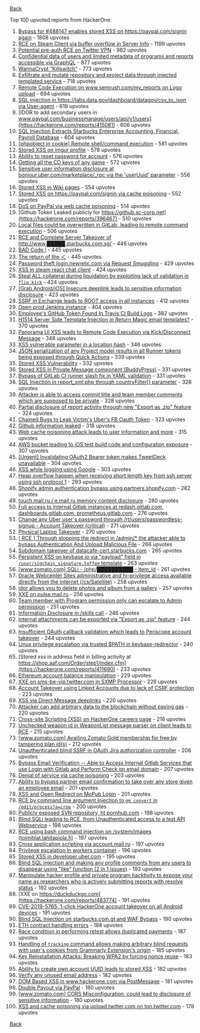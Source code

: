 [Back](../README.md)

Top 100 upvoted reports from HackerOne:

1. [Bypass for #488147 enables stored XSS on https://paypal.com/signin again](https://hackerone.com/reports/510152) - 1808 upvotes
2. [RCE on Steam Client via buffer overflow in Server Info](https://hackerone.com/reports/470520) - 1199 upvotes
3. [Potential pre-auth RCE on Twitter VPN](https://hackerone.com/reports/591295) - 982 upvotes
4. [Confidential data of users and limited metadata of programs and reports accessible via GraphQL](https://hackerone.com/reports/489146) - 877 upvotes
5. [WannaCrypt “Killswitch”](https://hackerone.com/reports/228648) - 773 upvotes
6. [Exfiltrate and mutate repository and project data through injected templated service](https://hackerone.com/reports/446585) - 718 upvotes
7. [Remote Code Execution on www.semrush.com/my_reports on Logo upload](https://hackerone.com/reports/403417) - 694 upvotes
8. [SQL injection in https://labs.data.gov/dashboard/datagov/csv_to_json via User-agent](https://hackerone.com/reports/297478) - 618 upvotes
9. [IDOR to add secondary users in www.paypal.com/businessmanage/users/api/v1/users](https://hackerone.com/reports/415081) - 606 upvotes
10. [SQL Injection Extracts Starbucks Enterprise Accounting, Financial, Payroll Database](https://hackerone.com/reports/531051) - 604 upvotes
11. [[phpobject in cookie] Remote shell/command execution](https://hackerone.com/reports/141956) - 581 upvotes
12. [Stored XSS on imgur profile](https://hackerone.com/reports/484434) - 578 upvotes
13. [Ability to reset password for account](https://hackerone.com/reports/322985) - 576 upvotes
14. [Getting all the CD keys of any game](https://hackerone.com/reports/391217) - 572 upvotes
15. [Sensitive user information disclosure at bonjour.uber.com/marketplace/_rpc via the 'userUuid' parameter](https://hackerone.com/reports/542340) - 556 upvotes
16. [Stored XSS in Wiki pages](https://hackerone.com/reports/526325) - 554 upvotes
17. [Stored XSS on https://paypal.com/signin via cache poisoning](https://hackerone.com/reports/488147) - 552 upvotes
18. [DoS on PayPal via web cache poisoning](https://hackerone.com/reports/622122) - 514 upvotes
19. [Github Token Leaked publicly for https://github.sc-corp.net](https://hackerone.com/reports/396467) - 510 upvotes
20. [Local files could be overwritten in GitLab, leading to remote command execution](https://hackerone.com/reports/587854) - 506 upvotes
21. [RCE and Complete Server Takeover of http://www.█████.starbucks.com.sg/](https://hackerone.com/reports/502758) - 446 upvotes
22. [BAD Code !](https://hackerone.com/reports/180074) - 445 upvotes
23. [The return of the ＜](https://hackerone.com/reports/639684) - 445 upvotes
24. [Password theft login.newrelic.com via Request Smuggling](https://hackerone.com/reports/498052) - 429 upvotes
25. [XSS in steam react chat client](https://hackerone.com/reports/409850) - 424 upvotes
26. [Steal ALL collateral during liquidation by exploiting lack of validation in `flip.kick`](https://hackerone.com/reports/684092) - 424 upvotes
27. [[Grab Android/iOS] Insecure deeplink leads to sensitive information disclosure](https://hackerone.com/reports/401793) - 423 upvotes
28. [SSRF in Exchange leads to ROOT access in all instances](https://hackerone.com/reports/341876) - 412 upvotes
29. [Open prod Jenkins instance](https://hackerone.com/reports/231460) - 404 upvotes
30. [Employee's GitHub Token Found In Travis CI Build Logs](https://hackerone.com/reports/496937) - 382 upvotes
31. [H1514 Server Side Template Injection in Return Magic email templates?](https://hackerone.com/reports/423541) - 370 upvotes
32. [Panorama UI XSS leads to Remote Code Execution via Kick/Disconnect Message](https://hackerone.com/reports/631956) - 348 upvotes
33. [XSS vulnerable parameter in a location hash](https://hackerone.com/reports/146336) - 346 upvotes
34. [JSON serialization of any Project model results in all Runner tokens being exposed through Quick Actions](https://hackerone.com/reports/509924) - 339 upvotes
35. [Stored XSS Vulnerability](https://hackerone.com/reports/643908) - 332 upvotes
36. [Stored XSS in Private Message component (BuddyPress)](https://hackerone.com/reports/487081) - 331 upvotes
37. [Bypass of GitLab CI runner slash fix in YAML validation](https://hackerone.com/reports/409395) - 331 upvotes
38. [SQL Injection in report_xml.php through countryFilter[] parameter](https://hackerone.com/reports/383127) - 328 upvotes
39. [Attacker is able to access commit title and team member comments which are supposed to be private](https://hackerone.com/reports/502593) - 328 upvotes
40. [Partial disclosure of report activity through new "Export as .zip" feature](https://hackerone.com/reports/182358) - 324 upvotes
41. [Chained Bugs to Leak Victim's Uber's FB Oauth Token](https://hackerone.com/reports/202781) - 323 upvotes
42. [Github information leaked](https://hackerone.com/reports/676212) - 318 upvotes
43. [Web cache poisoning attack leads to user information and more](https://hackerone.com/reports/492841) - 315 upvotes
44. [AWS bucket leading to iOS test build code and configuration exposure](https://hackerone.com/reports/404822) - 307 upvotes
45. [[Urgent] Invalidating OAuth2 Bearer token makes TweetDeck unavailable](https://hackerone.com/reports/210779) - 304 upvotes
46. [XSS while logging using Google](https://hackerone.com/reports/691611) - 303 upvotes
47. [Heap overflow happen when receiving short length key from ssh server using ssh protocol 1](https://hackerone.com/reports/630462) - 293 upvotes
48. [Shopify admin authentication bypass using partners.shopify.com](https://hackerone.com/reports/270981) - 282 upvotes
49. [touch.mail.ru / e.mail.ru memory content disclosure](https://hackerone.com/reports/513236) - 280 upvotes
50. [Full access to internal Gitlab instances at redash.gitlab.com, dashboards.gitlab.com, prometheus.gitlab.com](https://hackerone.com/reports/498964) - 276 upvotes
51. [Change any Uber user's password through /rt/users/passwordless-signup - Account Takeover (critical)](https://hackerone.com/reports/143717) - 271 upvotes
52. [Physical Laptop Takeover](https://hackerone.com/reports/393615) - 270 upvotes
53. [[ RCE ] Through stopping the redirect in /admin/* the attacker able to bypass Authentication And Upload Malicious File](https://hackerone.com/reports/683957) - 266 upvotes
54. [Subdomain takeover of datacafe-cert.starbucks.com](https://hackerone.com/reports/665398) - 265 upvotes
55. [Persistent XSS on keybase.io via "payload" field in `/user/sigchain_signature.toffee` template](https://hackerone.com/reports/245296) - 263 upvotes
56. [[www.zomato.com] SQLi - /php/██████████ - item_id](https://hackerone.com/reports/403616) - 261 upvotes
57. [Oracle Webcenter Sites administrative and hi-privilege access available directly from the internet (/cs/Satellite)](https://hackerone.com/reports/170532) - 258 upvotes
58. [idor allows you to delete photos and album from a gallery](https://hackerone.com/reports/380410) - 257 upvotes
59. [XXE on pulse.mail.ru](https://hackerone.com/reports/505947) - 256 upvotes
60. [Team member with Program permission only can escalate to Admin permission](https://hackerone.com/reports/605720) - 251 upvotes
61. [Information Disclosure in /skills call](https://hackerone.com/reports/188719) - 246 upvotes
62. [Internal attachments can be exported via "Export as .zip" feature](https://hackerone.com/reports/186230) - 244 upvotes
63. [Insufficient OAuth callback validation which leads to Periscope account takeover](https://hackerone.com/reports/110293) - 244 upvotes
64. [Linux privilege escalation via trusted $PATH in keybase-redirector](https://hackerone.com/reports/426944) - 240 upvotes
65. [Stored xss in address field in billing activity at https://shop.aaf.com/Order/step1/index.cfm](https://hackerone.com/reports/411690) - 233 upvotes
66. [Ethereum account balance manipulation](https://hackerone.com/reports/300748) - 229 upvotes
67. [XXE on sms-be-vip.twitter.com in SXMP Processor](https://hackerone.com/reports/248668) - 226 upvotes
68. [Account Takeover using Linked Accounts due to lack of CSRF protection](https://hackerone.com/reports/463330) - 223 upvotes
69. [XSS via Direct Message deeplinks](https://hackerone.com/reports/341908) - 220 upvotes
70. [Attacker can add arbitrary data to the blockchain without paying gas](https://hackerone.com/reports/396954) - 220 upvotes
71. [Cross-site Scripting (XSS) on HackerOne careers page](https://hackerone.com/reports/474656) - 216 upvotes
72. [Unchecked weapon id in WeaponList message parser on client leads to RCE](https://hackerone.com/reports/513154) - 215 upvotes
73. [[www.zomato.com] Availing Zomato Gold membership for free by tampering plan id(s)](https://hackerone.com/reports/511044) - 212 upvotes
74. [Unauthenticated blind SSRF in OAuth Jira authorization controller](https://hackerone.com/reports/398799) - 208 upvotes
75. [Bypass Email Verification -- Able to Access Internal Gitlab Services that use Login with Gitlab and Perform Check on email domain](https://hackerone.com/reports/565883) - 207 upvotes
76. [Denial of service via cache poisoning](https://hackerone.com/reports/409370) - 203 upvotes
77. [Ability to bypass partner email confirmation to take over any store given an employee email](https://hackerone.com/reports/300305) - 201 upvotes
78. [XSS and Open Redirect on MoPub Login](https://hackerone.com/reports/683298) - 201 upvotes
79. [RCE by command line argument injection to `gm convert` in `/edit/process?a=crop`](https://hackerone.com/reports/212696) - 200 upvotes
80. [Publicly exposed SVN repository, ht.pornhub.com](https://hackerone.com/reports/72243) - 198 upvotes
81. [Blind SQLi leading to RCE, from Unauthenticated access to a test API Webservice](https://hackerone.com/reports/592400) - 198 upvotes
82. [RCE using bash command injection on /system/images (toimitilat.lahitapiola.fi)](https://hackerone.com/reports/303061) - 197 upvotes
83. [Cross application scripting via account.mail.ru](https://hackerone.com/reports/470380) - 197 upvotes
84. [Privilege escalation in workers container](https://hackerone.com/reports/692603) - 196 upvotes
85. [Stored XSS in developer.uber.com](https://hackerone.com/reports/131450) - 195 upvotes
86. [Blind SQL injection and making any profile comments from any users to disappear using "like" function (2 in 1 issues)](https://hackerone.com/reports/363815) - 192 upvotes
87. [Manipulate hacker profile and private program hacktivity to expose your name as researchers who is actively submitting reports with resolve status](https://hackerone.com/reports/654198) - 192 upvotes
88. [XXE on https://duckduckgo.com](https://hackerone.com/reports/483774) - 191 upvotes
89. [CVE-2019-5765: 1-click HackerOne account takeover on all Android devices](https://hackerone.com/reports/563870) - 191 upvotes
90. [Blind SQL Injection on starbucks.com.gt and WAF Bypass](https://hackerone.com/reports/549355) - 190 upvotes
91. [ETH contract handling errors](https://hackerone.com/reports/328526) - 188 upvotes
92. [Race condition in performing retest allows duplicated payments](https://hackerone.com/reports/429026) - 187 upvotes
93. [Handling of `tracking` command allows making arbitrary blind requests with user's cookies from Grammarly Extension's origin](https://hackerone.com/reports/389108) - 185 upvotes
94. [Key Reinstallation Attacks: Breaking WPA2 by forcing nonce reuse](https://hackerone.com/reports/286740) - 183 upvotes
95. [Ability to create own account UUID leads to stored XSS](https://hackerone.com/reports/249131) - 182 upvotes
96. [Verify any unused email address](https://hackerone.com/reports/574962) - 182 upvotes
97. [DOM Based XSS in www.hackerone.com via PostMessage](https://hackerone.com/reports/398054) - 181 upvotes
98. [Double Payout via PayPal](https://hackerone.com/reports/307239) - 180 upvotes
99. [[www.zomato.com] CORS Misconfiguration, could lead to disclosure of sensitive information](https://hackerone.com/reports/426165) - 180 upvotes
100. [XSS and cache poisoning via upload.twitter.com on ton.twitter.com](https://hackerone.com/reports/84601) - 179 upvotes


[Back](../README.md)